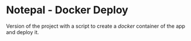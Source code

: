 Notepal - Docker Deploy
======

Version of the project with a script to create a *docker* container of the app and deploy it.
